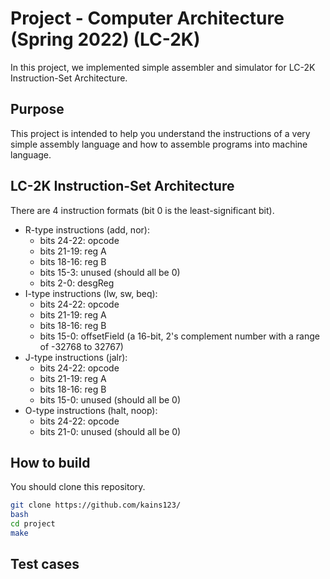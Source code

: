 # Project - Computer Architecture (Spring 2022) (LC-2K)
In this project, we implemented simple assembler and simulator for LC-2K Instruction-Set Architecture.

## Purpose
This project is intended to help you understand the instructions of a very
simple assembly language and how to assemble programs into machine language.


## LC-2K Instruction-Set Architecture
There are 4 instruction formats (bit 0 is the least-significant bit).

- R-type instructions (add, nor):
  - bits 24-22: opcode
  - bits 21-19: reg A
  - bits 18-16: reg B
  - bits 15-3: unused (should all be 0)
  - bits 2-0: desgReg
- I-type instructions (lw, sw, beq):
  - bits 24-22: opcode
  - bits 21-19: reg A
  - bits 18-16: reg B
  - bits 15-0: offsetField (a 16-bit, 2's complement number with a range of -32768 to 32767)
- J-type instructions (jalr):
  - bits 24-22: opcode
  - bits 21-19: reg A
  - bits 18-16: reg B
  - bits 15-0: unused (should all be 0)
- O-type instructions (halt, noop):
  - bits 24-22: opcode
  - bits 21-0: unused (should all be 0)

## How to build
You should clone this repository.
```bash
git clone https://github.com/kains123/
bash
cd project
make
```

## Test cases